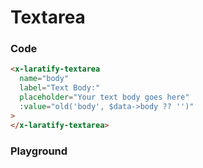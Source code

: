 # Textarea

### Code

```html
<x-laratify-textarea
  name="body"
  label="Text Body:"
  placeholder="Your text body goes here"
  :value="old('body', $data->body ?? '')"
>
</x-laratify-textarea>
```

### Playground

<textarea-TextareaPlayground />
